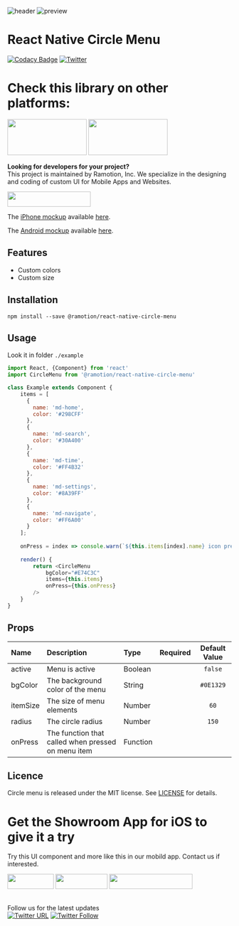 ![header](./header.png)
![preview](./preview.gif)

# React Native Circle Menu
[![Codacy Badge](https://api.codacy.com/project/badge/Grade/21bf2f9562fc49a6aa9f9e4b7b3111a9)](https://www.codacy.com/app/juri-v/react-native-circle-menu?utm_source=github.com&utm_medium=referral&utm_content=Ramotion/react-native-circle-menu&utm_campaign=badger)
[![Twitter](https://img.shields.io/badge/Twitter-@Ramotion-blue.svg?style=flat)](http://twitter.com/Ramotion)

# Check this library on other platforms:
<a href="https://github.com/Ramotion/circle-menu"> 
<img src="https://github.com/ramotion/navigation-stack/raw/master/Swift@2x.png" width="178" height="81"></a>
<a href="https://github.com/Ramotion/circle-menu-android"> 
<img src="https://github.com/ramotion/navigation-stack/raw/master/Android_Java@2x.png" width="178" height="81"></a>

**Looking for developers for your project?**<br>
This project is maintained by Ramotion, Inc. We specialize in the designing and coding of custom UI for Mobile Apps and Websites.

<a href="https://ramotion.com/?utm_source=gthb&utm_medium=special&utm_campaign=circle-menu-contact-us/#Get_in_Touch">
<img src="https://github.com/ramotion/gliding-collection/raw/master/contact_our_team@2x.png" width="187" height="34"></a> <br>


The [iPhone mockup](https://store.ramotion.com?utm_source=gthb&utm_medium=special&utm_campaign=react-native-circle-menu) available [here](https://store.ramotion.com?utm_source=gthb&utm_medium=special&utm_campaign=react-native-circle-menu).

The [Android mockup](https://store.ramotion.com/product/samsung-galaxy-s8-mockups?utm_source=gthb&utm_medium=special&utm_campaign=react-native-circle-menu) available [here](https://store.ramotion.com/product/samsung-galaxy-s8-mockups?utm_source=gthb&utm_medium=special&utm_campaign=react-native-circle-menu-android).

## Features

* Custom colors
* Custom size

## Installation

`npm install --save @ramotion/react-native-circle-menu`

## Usage

Look it in folder `./example`

```javascript
import React, {Component} from 'react'
import CircleMenu from '@ramotion/react-native-circle-menu'

class Example extends Component {
    items = [
      {
        name: 'md-home',
        color: '#298CFF'
      },
      {
        name: 'md-search',
        color: '#30A400'
      },
      {
        name: 'md-time',
        color: '#FF4B32'
      },
      {
        name: 'md-settings',
        color: '#8A39FF'
      },
      {
        name: 'md-navigate',
        color: '#FF6A00'
      }
    ];
    
    onPress = index => console.warn(`${this.items[index].name} icon pressed!`);
    
    render() {
    	return <CircleMenu
            bgColor="#E74C3C"
            items={this.items}
            onPress={this.onPress}
        />
    }
}
```

## Props
| Name | Description | Type | Required | Default Value |
| :--- | :----- | :--- | :---: | :---: |
| active | Menu is active | Boolean |  | `false` |
| bgColor | The background color of the menu | String |  | `#0E1329` |
| itemSize | The size of menu elements | Number |  | `60` |
| radius | The circle radius | Number |  | `150` |
| onPress | The function that called when pressed on menu item | Function |  |  |

## Licence

Circle menu is released under the MIT license.
See [LICENSE](./LICENSE) for details.
<br>

# Get the Showroom App for iOS to give it a try
Try this UI component and more like this in our mobild app. Contact us if interested.

<a href="https://play.google.com/store/apps/details?id=com.ramotion.showroom" >
<img src="https://raw.githubusercontent.com/Ramotion/react-native-circle-menu/master/google_play@2x.png" width="104" height="34"></a>
<a href="https://itunes.apple.com/app/apple-store/id1182360240?pt=550053&ct=react-native-circle-menu&mt=8" >
<img src="https://github.com/ramotion/gliding-collection/raw/master/app_store@2x.png" width="117" height="34"></a>
<a href="https://ramotion.com/?utm_source=gthb&utm_medium=special&utm_campaign=react-native-circle-menu-contact-us/#Get_in_Touch">
<img src="https://github.com/ramotion/gliding-collection/raw/master/contact_our_team@2x.png" width="187" height="34"></a>
<br>
<br>

Follow us for the latest updates<br>
[![Twitter URL](https://img.shields.io/twitter/url/http/shields.io.svg?style=social)](https://twitter.com/intent/tweet?text=https://github.com/ramotion/circle-menu)
[![Twitter Follow](https://img.shields.io/twitter/follow/ramotion.svg?style=social)](https://twitter.com/ramotion)
